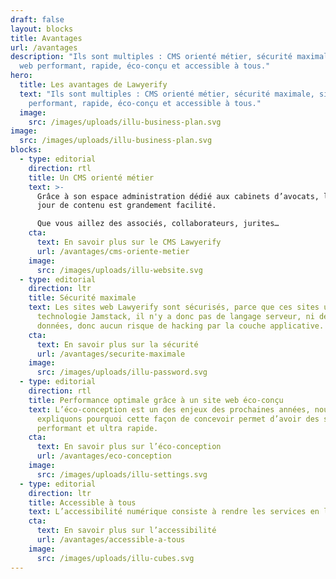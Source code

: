 ```yaml
---
draft: false
layout: blocks
title: Avantages
url: /avantages
description: "Ils sont multiples : CMS orienté métier, sécurité maximale, site
  web performant, rapide, éco-conçu et accessible à tous."
hero:
  title: Les avantages de Lawyerify
  text: "Ils sont multiples : CMS orienté métier, sécurité maximale, site web
    performant, rapide, éco-conçu et accessible à tous."
  image:
    src: /images/uploads/illu-business-plan.svg
image:
  src: /images/uploads/illu-business-plan.svg
blocks:
  - type: editorial
    direction: rtl
    title: Un CMS orienté métier
    text: >-
      Grâce à son espace administration dédié aux cabinets d’avocats, la mise à
      jour de contenu est grandement facilité.

      Que vous aillez des associés, collaborateurs, jurites…
    cta:
      text: En savoir plus sur le CMS Lawyerify
      url: /avantages/cms-oriente-metier
    image:
      src: /images/uploads/illu-website.svg
  - type: editorial
    direction: ltr
    title: Sécurité maximale
    text: Les sites web Lawyerify sont sécurisés, parce que ces sites utilisent la
      technologie Jamstack, il n'y a donc pas de langage serveur, ni de base de
      données, donc aucun risque de hacking par la couche applicative.
    cta:
      text: En savoir plus sur la sécurité
      url: /avantages/securite-maximale
    image:
      src: /images/uploads/illu-password.svg
  - type: editorial
    direction: rtl
    title: Performance optimale grâce à un site web éco-conçu
    text: L’éco-conception est un des enjeux des prochaines années, nous vous
      expliquons pourquoi cette façon de concevoir permet d’avoir des sites web
      performant et ultra rapide.
    cta:
      text: En savoir plus sur l’éco-conception
      url: /avantages/eco-conception
    image:
      src: /images/uploads/illu-settings.svg
  - type: editorial
    direction: ltr
    title: Accessible à tous
    text: L’accessibilité numérique consiste à rendre les services en ligne accessibles aux personnes en situation de handicap. La direction interministérielle du numérique (DINUM) édite le référentiel général d’amélioration de l’accessibilité (RGAA) ce à quoi Lawyerify respecte au plus près.
    cta:
      text: En savoir plus sur l’accessibilité
      url: /avantages/accessible-a-tous
    image:
      src: /images/uploads/illu-cubes.svg
---
```

